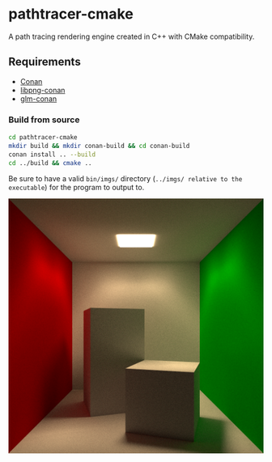 # pathtracer-cmake

A path tracing rendering engine created in C++ with CMake compatibility.

## Requirements
 - [Conan](https://conan.io/)
 - [libpng-conan](https://conan.io/center/libpng)
 - [glm-conan](https://conan.io/center/glm)
 
 ### Build from source
 ```bash
cd pathtracer-cmake
mkdir build && mkdir conan-build && cd conan-build
conan install .. --build
cd ../build && cmake ..
 ```
Be sure to have a valid `bin/imgs/` directory (`../imgs/ relative to the executable`) for the program to output to.

![Example 1](https://github.com/Xeladarocks/pathtracer-cmake/blob/master/imgs/Trophy2.png?raw=true)
